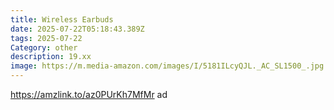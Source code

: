 ```yaml
---
title: Wireless Earbuds
date: 2025-07-22T05:18:43.389Z
tags: 2025-07-22
Category: other
description: 19.xx
image: https://m.media-amazon.com/images/I/5181ILcyQJL._AC_SL1500_.jpg
---
```

https://amzlink.to/az0PUrKh7MfMr ad